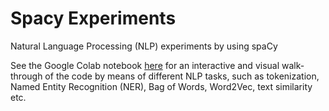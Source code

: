 # Spacy Experiments

Natural Language Processing (NLP) experiments by using spaCy 

See the Google Colab notebook [here](https://github.com/SaikatPhys/Spacy-Experiments/blob/main/nlp-experiments.ipynb) for an interactive and visual walk-through of the code by means of different NLP tasks, such as tokenization, Named Entity Recognition (NER), Bag of Words, Word2Vec, text similarity etc.  

